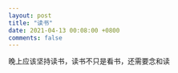 ```yaml
---
layout: post
title: "读书"
date: 2021-04-13 00:08:00 +0800
comments: false
---
```


晚上应该坚持读书，读书不只是看书，还需要念和读